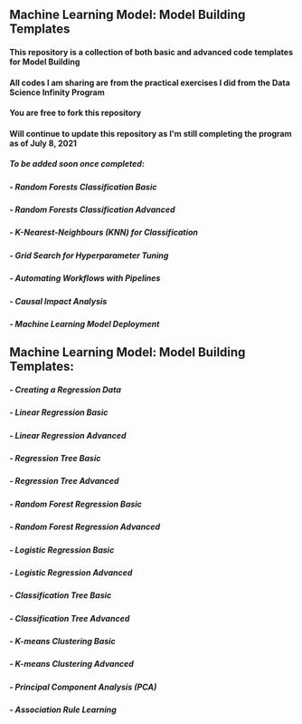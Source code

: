 ## Machine Learning Model: Model Building Templates

#### This repository is a collection of both basic and advanced code templates for Model Building
#### All codes I am sharing are from the practical exercises I did from the Data Science Infinity Program

#### You are free to fork this repository

#### Will continue to update this repository as I'm still completing the program as of July 8, 2021
##### To be added soon once completed:
##### - Random Forests Classification Basic
##### - Random Forests Classification Advanced
##### - K-Nearest-Neighbours (KNN) for Classification
##### - Grid Search for Hyperparameter Tuning
##### - Automating Workflows with Pipelines
##### - Causal Impact Analysis
##### - Machine Learning Model Deployment


## Machine Learning Model: Model Building Templates:
##### - Creating a Regression Data
##### - Linear Regression Basic
##### - Linear Regression Advanced
##### - Regression Tree Basic
##### - Regression Tree Advanced
##### - Random Forest Regression Basic
##### - Random Forest Regression Advanced
##### - Logistic Regression Basic
##### - Logistic Regression Advanced
##### - Classification Tree Basic
##### - Classification Tree Advanced
##### - K-means Clustering Basic
##### - K-means Clustering Advanced
##### - Principal Component Analysis (PCA)
##### - Association Rule Learning
